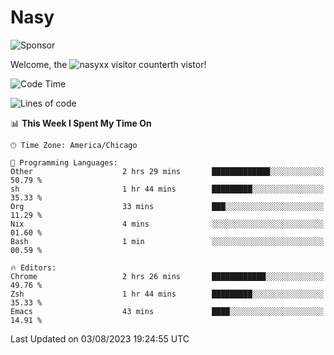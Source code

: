# Nasy

<!--
<p align="center">
<img height="200" src="https://github-readme-stats.vercel.app/api?username=nasyxx&count_private=true&show_icons=true&theme=dracula&include_all_commits=true"/>
<img height="200" src="https://github-readme-stats.vercel.app/api/top-langs/?username=nasyxx&theme=dracula&hide=html,jupyter+notebook&count_private=true&show_icons=true"/>
</p>

  
----------------
-->

![Sponsor](https://img.shields.io/static/v1.svg?label=Sponsor&message=%E2%9D%A4&logo=GitHub&style=flat&color=pink)
 
Welcome, the ![nasyxx visitor counter](https://count.getloli.com/get/@nasyxx?theme=rule34)th vistor!
 
<!--START_SECTION:waka-->
![Code Time](http://img.shields.io/badge/Code%20Time-3%2C616%20hrs%2032%20mins-blue)

![Lines of code](https://img.shields.io/badge/From%20Hello%20World%20I%27ve%20Written-6.3%20million%20lines%20of%20code-blue)

📊 **This Week I Spent My Time On** 

```text
🕑︎ Time Zone: America/Chicago

💬 Programming Languages: 
Other                    2 hrs 29 mins       █████████████░░░░░░░░░░░░   50.79 % 
sh                       1 hr 44 mins        █████████░░░░░░░░░░░░░░░░   35.33 % 
Org                      33 mins             ███░░░░░░░░░░░░░░░░░░░░░░   11.29 % 
Nix                      4 mins              ░░░░░░░░░░░░░░░░░░░░░░░░░   01.60 % 
Bash                     1 min               ░░░░░░░░░░░░░░░░░░░░░░░░░   00.59 % 

🔥 Editors: 
Chrome                   2 hrs 26 mins       ████████████░░░░░░░░░░░░░   49.76 % 
Zsh                      1 hr 44 mins        █████████░░░░░░░░░░░░░░░░   35.33 % 
Emacs                    43 mins             ████░░░░░░░░░░░░░░░░░░░░░   14.91 % 
```


 Last Updated on 03/08/2023 19:24:55 UTC
<!--END_SECTION:waka-->

<!-- ![visitors](https://visitor-badge.laobi.icu/badge?page_id=nasyxx.nasyxx) -->
